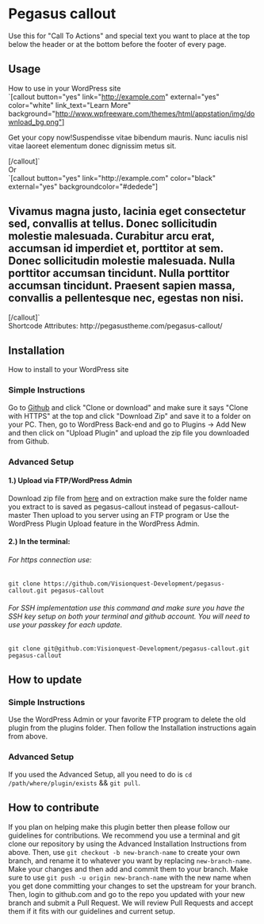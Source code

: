 # Pegasus callout
Use this for "Call To Actions" and special text you want to place at the top below the header or at the bottom before the footer of every page. 

## Usage
How to use in your WordPress site<br>
`[callout button="yes" link="http://example.com" external="yes" color="white" link_text="Learn More" 
background="http://www.wpfreeware.com/themes/html/appstation/img/download_bg.png"]
<p>Get your copy now!Suspendisse vitae bibendum mauris. Nunc iaculis nisl vitae laoreet elementum donec dignissim metus sit.</p>
[/callout]`<br>
Or<br>
`[callout button="yes" link="http://example.com" color="black" external="yes" backgroundcolor="#dedede"]
<h2>Vivamus magna justo, lacinia eget consectetur sed, convallis at tellus. Donec sollicitudin molestie malesuada. Curabitur arcu erat, accumsan id imperdiet et, porttitor at sem. Donec sollicitudin molestie malesuada. Nulla porttitor accumsan tincidunt. Nulla porttitor accumsan tincidunt. Praesent sapien massa, convallis a pellentesque nec, egestas non nisi.</h2>
[/callout]`<br>
Shortcode Attributes: http://pegasustheme.com/pegasus-callout/


## Installation
How to install to your WordPress site

### Simple Instructions 
Go to [Github](https://github.com/Visionquest-Development/pegasus-callout "Github") and click "Clone or download" and make sure it says "Clone with HTTPS" at the top and click "Download Zip" and save it to a folder on your PC. Then, go to WordPress Back-end and go to Plugins -> Add New and then click on "Upload Plugin" and upload the zip file you downloaded from Github.

### Advanced Setup 
#### 1.) Upload via FTP/WordPress Admin<br>
Download zip file from [here](https://github.com/Visionquest-Development/pegasus-callout/archive/master.zip "Github") and on extraction make sure the folder name you extract to is saved as pegasus-callout instead of pegasus-callout-master
Then upload to you server using an FTP program or Use the WordPress Plugin Upload feature in the WordPress Admin.<br>
#### 2.) In the terminal:
###### For https connection use:
`git clone https://github.com/Visionquest-Development/pegasus-callout.git pegasus-callout`

###### For SSH implementation use this command and make sure you have the SSH key setup on both your terminal and github account. You will need to use your passkey for each update.
`git clone git@github.com:Visionquest-Development/pegasus-callout.git pegasus-callout`



## How to update
### Simple Instructions
Use the WordPress Admin or your favorite FTP program to delete the old plugin from the plugins folder. Then follow the Installation instructions again from above.

### Advanced Setup 
If you used the Advanced Setup, all you need to do is `cd /path/where/plugin/exists` && `git pull`.


## How to contribute
If you plan on helping make this plugin better then please follow our guidelines for contributions. We recommend you use a terminal and git clone our repository by using the Advanced Installation Instructions from above. Then, use `git checkout -b new-branch-name` to create your own branch, and rename it to whatever you want by replacing `new-branch-name`. Make your changes and then add and commit them to your branch. Make sure to use `git push -u origin new-branch-name` with the new name when you get done committing your changes to set the upstream for your branch. Then, login to github.com and go to the repo you updated with your new branch and submit a Pull Request. We will review Pull Requests and accept them if it fits with our guidelines and current setup.



